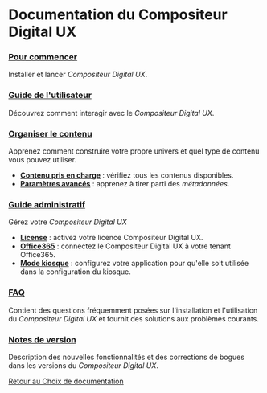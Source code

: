 # Documentation du Compositeur Digital UX

### [Pour commencer](gettingstarted/index.md)
Installer et lancer *Compositeur Digital UX*.

### [Guide de l'utilisateur](user_guide/index.md)
Découvrez comment interagir avec le *Compositeur Digital UX*.  

### [Organiser le contenu](organise_content/index.md)
Apprenez comment construire votre propre univers et quel type de contenu vous pouvez utiliser.

* [**Contenu pris en charge**](organise_content/supported_content/index.md) : vérifiez tous les contenus disponibles.
* [**Paramètres avancés**](organise_content/advanced_setting.md) : apprenez à tirer parti des *métadonnées*.

### [Guide administratif](administrative_guide/index.md)
Gérez votre *Compositeur Digital UX*

* [**License**](administrative_guide/index.md#license-compositeur-digital-ux) : activez votre licence Compositeur Digital UX.
* [**Office365**](administrative_guide/index.md#compte-office365) : connectez le Compositeur Digital UX à votre tenant Office365.
* [**Mode kiosque**](administrative_guide/index.md#mode-kiosque) : configurez votre application pour qu'elle soit utilisée dans la configuration du kiosque.

### [FAQ](FAQ/index.md)
Contient des questions fréquemment posées sur l'installation et l'utilisation du *Compositeur Digital UX* et fournit des solutions aux problèmes courants.

### [Notes de version](../en/release_notes/index.md)
Description des nouvelles fonctionnalités et des corrections de bogues dans les versions du *Compositeur Digital UX*.  

[Retour au Choix de documentation](../../index.md)
